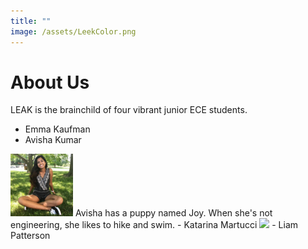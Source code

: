 ```yaml
---
title: ""
image: /assets/LeekColor.png
---
```


# About Us

LEAK is the brainchild of four vibrant junior ECE students.
- Emma Kaufman
- Avisha Kumar
<img src="assets/aboutus/Avisha.jpg" width="100">
Avisha has a puppy named Joy. When she's not engineering, she likes to hike and swim. 
- Katarina Martucci
<img src="assets/aboutus/katarina.png" width="100">
- Liam Patterson


